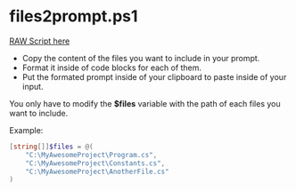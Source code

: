 # files2prompt.ps1

[RAW Script here](https://github.com/innovatodev/MyGPTs/raw/main/Tools/files2prompt/files2prompt.ps1)

- Copy the content of the files you want to include in your prompt.
- Format it inside of code blocks for each of them.
- Put the formated prompt inside of your clipboard to paste inside of your input.

You only have to modify the **$files** variable with the path of each files you want to include.

Example:

```powershell
[string[]]$files = @(
    "C:\MyAwesomeProject\Program.cs",
    "C:\MyAwesomeProject\Constants.cs",
    "C:\MyAwesomeProject\AnotherFile.cs"
)
```
